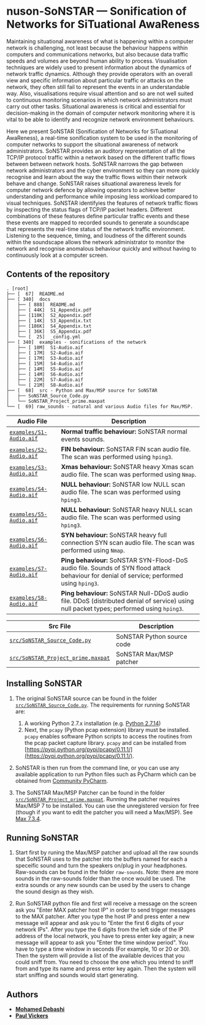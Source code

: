 # nuson-SoNSTAR &mdash; Sonification of Networks for SiTuational AwaReness

Maintaining situational awareness of what is happening within a computer network is
challenging, not least because the behaviour happens within computers and communications
networks, but also because data traffic speeds and volumes are beyond human ability to
process. Visualisation techniques are widely used to present information about the
dynamics of network traffic dynamics. Although they provide operators with an overall
view and specific information about particular traffic or attacks on the network, they
often still fail to represent the events in an understandable way. Also, visualisations
require visual attention and so are not well suited to continuous monitoring scenarios
in which network administrators must carry out other tasks. Situational awareness is
critical and essential for decision-making in the domain of computer network monitoring
where it is vital to be able to identify and recognize network environment behaviours.

Here we present SoNSTAR (Sonification of Networks for SiTuational AwaReness), a
real-time sonification system to be used in the monitoring of computer networks to
support the situational awareness of network administrators. SoNSTAR provides an
auditory representation of all the TCP/IP protocol traffic within a network based on the
different traffic flows between between network hosts. SoNSTAR narrows the gap between
network administrators and the cyber environment so they can more quickly recognise and
learn about the way the traffic flows within their network behave and change. SoNSTAR
raises situational awareness levels for computer network defence by allowing operators
to achieve better understanding and performance while imposing less workload compared to
visual techniques. SoNSTAR identifyies the features of network traffic flows by
inspecting the status flags of TCP/IP packet headers. Different combinations of these
features define particular traffic events and these these events are mapped to recorded
sounds to generate a soundscape that represents the real-time status of the network
traffic environment. Listening to the sequence, timing, and loudness of the different
sounds within the soundscape allows the network administrator to monitor the network and
recognise anomalous behaviour quickly and without having to continuously look at a
computer screen.

## Contents of the repository
```
. [root]
├── [  67]  README.md
├── [ 340]  docs
│   ├── [ 888]  README.md
│   ├── [ 44K]  S1_Appendix.pdf
│   ├── [110K]  S2_Appendix.pdf
│   ├── [ 14K]  S3_Appendix.txt
│   ├── [186K]  S4_Appendix.txt
│   ├── [ 36K]  S5_Appendix.pdf
│   └── [  25]  _config.yml
├── [ 340]  examples - sonifications of the network
│   ├── [ 10M]  S1-Audio.aif
│   ├── [ 17M]  S2-Audio.aif
│   ├── [ 17M]  S3-Audio.aif
│   ├── [ 15M]  S4-Audio.aif
│   ├── [ 14M]  S5-Audio.aif
│   ├── [ 14M]  S6-Audio.aif
│   ├── [ 22M]  S7-Audio.aif
│   └── [ 21M]  S8-Audio.aif
├── [  68]  src - Python and Max/MSP source for SoNSTAR
│   ├── SoNSTAR_Source_Code.py
│   └── SoNSTAR_Project_prime.maxpat
└── [  69] raw_sounds - natural and various Audio files for Max/MSP.
```

| Audio File | Description |
| ------------- | --------------- |
|[`examples/S1-Audio.aif`](examples/S1-Audio.aif) | **Normal traffic behaviour:**  SoNSTAR normal events sounds.|
|[`examples/S2-Audio.aif`](examples/S2-Audio.aif) | **FIN behaviour:**  SoNSTAR FIN scan audio file. The scan was performed using `hping3`. |
|[`examples/S3-Audio.aif`](examples/S3-Audio.aif) | **Xmas behaviour:**  SoNSTAR heavy Xmas scan audio file. The scan was performed using `Nmap`. |
|[`examples/S4-Audio.aif`](examples/S4-Audio.aif)| **NULL behaviour:**  SoNSTAR low NULL scan audio file. The scan was performed using `hping3`.|
|[`examples/S5-Audio.aif`](examples/S5-Audio.aif) | **NULL behaviour:**  SoNSTAR heavy NULL scan audio file. The scan was performed using `hping3`. |
|[`examples/S6-Audio.aif`](examples/S6-Audio.aif) | **SYN behaviour:**  SoNSTAR heavy full connection SYN scan audio file. The scan was performed using `Nmap`. |
|[`examples/S7-Audio.aif`](examples/S7-Audio.aif) | **Ping behaviour:**  SoNSTAR SYN-Flood-DoS audio file. Sounds of SYN flood attack behaviour for denial of service; performed using `hping3`. |
|[`examples/S8-Audio.aif`](examples/S8-Audio.aif) | **Ping behaviour:**  SoNSTAR Null-DDoS audio file. DDoS (distributed denial of service) using null packet types; performed using `hping3`. |

| Src File | Description |
| ------------- | --------------- |
| [`src/SoNSTAR_Source_Code.py`](src/SoNSTAR_Source_Code.py) | SoNSTAR Python source code |
| [`src/SoNSTAR_Project_prime.maxpat`](src/SoNSTAR_Project_prime.maxpat) | SoNSTAR Max/MSP patcher |



## Installing SoNSTAR
1. The original SoNSTAR source can be found in the folder [`src/SoNSTAR_Source_Code.py`](src/SoNSTAR_Source_Code.py). The requirements for running SoNSTAR are:
    1. A working Python 2.7.x installation (e.g. [Python 2.7.14](https://www.python.org/downloads/release/python-2714/))
	1. Next, the `pcapy` (Python pcap extension) library must be installed. `pcapy` enables software Python scripts to access the routines from the pcap packet capture library. `pcapy` and can be installed from  [https://pypi.python.org/pypi/pcapy/0.11.1/](https://pypi.python.org/pypi/pcapy/0.11.1/). 
2. SoNSTAR is then run from the command line, or you can use any available application to run Python files such as PyCharm which can be obtained from [Community PyCharm](https://www.jetbrains.com/pycharm/download/).

3. The SoNSTAR Max/MSP Patcher can be found in the folder [`src/SoNSTAR_Project_prime.maxpat`](src/SoNSTAR_Project_prime.maxpat). Running the patcher requires Max/MSP 7 to be installed. You can use the unregistered version for free (though if you want to edit the patcher you will need a Max/MSP). See [Max 7.3.4](https://cycling74.com/downloads).


## Running SoNSTAR

1. Start first by runing the Max/MSP patcher and upload all the raw sounds that SoNSTAR uses to the patcher into the buffers named for each a speceific sound and turn the speakers on/plug in your headphones. Raw-sounds can be found in the folder `raw-sounds`. Note: there are more sounds in the raw-sounds folder than the once would be used. The extra sounds or any new sounds can be used by the users to change the sound design as they wish.

2. Run SoNSTAR python file and first will receive a message on the screen ask you "Enter MAX patcher host IP" in order to send trigger messages to the MAX patcher. After you type the host IP and press enter a new message will appear and ask you to "Enter the first 6 digits of your network IPs". After you type the 6 digits from the left side of the IP address of the local network, you have to press enter key again; a new message will appear to ask you "Enter the time window period". You have to type a time window in seconds (For example, 10 or 20 or 30). Then the system will provide a list of the available devices that you could sniff from. You need to choose the one which you intend to sniff from and type its name and press enter key again. Then the system will start sniffing and sounds would start generating.

## Authors  
* [**Mohamed Debashi**](https://)
* [**Paul Vickers**](https://paulvickers.github.io)
